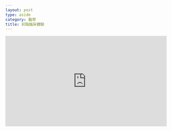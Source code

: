 ```yaml
---
layout: post
type: aside
category: 醫學
title: 初階臨床體驗
---
```

<div style="position:relative;height:0;padding-bottom:56.25%"><iframe src="https://www.youtube.com/embed/cZlN7V2M9JQ?ecver=2" width="640" height="360" frameborder="0" style="position:absolute;width:100%;height:100%;left:0" allowfullscreen></iframe></div>
